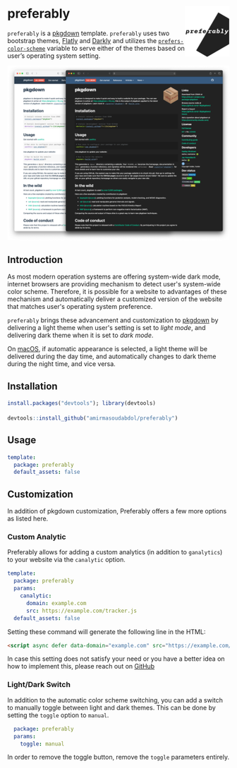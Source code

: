 # preferably <img src="man/figures/logo.png" width="20%" align="right"/>

`preferably` is a [pkgdown](https://pkgdown.r-lib.org/) template. `preferably` uses two bootstrap themes, [Flatly](https://bootswatch.com/flatly/) and [Darkly](https://bootswatch.com/darkly/) and utilizes the [`prefers-color-scheme`](https://developer.mozilla.org/en-US/docs/Web/CSS/@media/prefers-color-scheme) variable to serve either of the themes based on user’s operating system setting.

![](man/figures/comparison.png)

## Introduction

As most modern operation systems are offering system-wide dark mode, internet browsers are providing mechanism to detect user's system-wide color scheme. Therefore, it is possible for a website to advantages of these mechanism and automatically deliver a customized version of the website that matches user's operating system preference. 

`preferably` brings these advancement and customization to [pkgdown](https://pkgdown.r-lib.org/) by delivering a light theme when user's setting is set to *light mode*, and delivering dark theme when it is set to *dark mode*.

On [macOS](https://support.apple.com/en-us/HT208976), if automatic appearance is selected, a light theme will be delivered during the day time, and automatically changes to dark theme during the night time, and vice versa.

## Installation

```R
install.packages("devtools"); library(devtools)

devtools::install_github("amirmasoudabdol/preferably")
```

## Usage

```YAML
template:
  package: preferably
  default_assets: false
```

## Customization

In addition of pkgdown customization, Preferably offers a few more options as listed here.  

### Custom Analytic

Preferably allows for adding a custom analytics (in addition to `ganalytics`) to your website via the `canalytic` option.

```YAML
template:
  package: preferably
  params:
    canalytic:
      domain: example.com
      src: https://example.com/tracker.js
  default_assets: false
```

Setting these command will generate the following line in the HTML:

```html
<script async defer data-domain="example.com" src="https://example.com/tracker.js"></script>
```

In case this setting does not satisfy your need or you have a better idea on how to implement this, please reach out on [GitHub](https://github.com/amirmasoudabdol/preferably/issues/)

### Light/Dark Switch

In addition to the automatic color scheme switching, you can add a switch to manually toggle between light and dark themes. This can be done by setting the `toggle` option to `manual`.

```YAML
  package: preferably
  params:
    toggle: manual
```

In order to remove the toggle button, remove the `toggle` parameters entirely.
